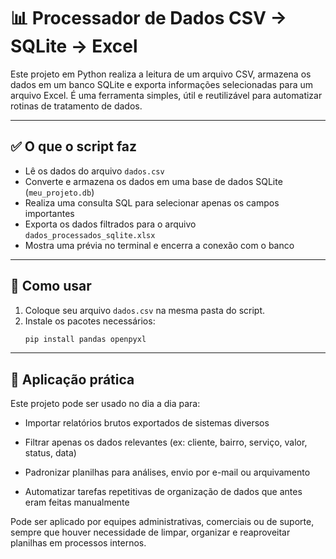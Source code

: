 # 📊 Processador de Dados CSV → SQLite → Excel

Este projeto em Python realiza a leitura de um arquivo CSV, armazena os dados em um banco SQLite e exporta informações selecionadas para um arquivo Excel. É uma ferramenta simples, útil e reutilizável para automatizar rotinas de tratamento de dados.

---

## ✅ O que o script faz

- Lê os dados do arquivo `dados.csv`
- Converte e armazena os dados em uma base de dados SQLite (`meu_projeto.db`)
- Realiza uma consulta SQL para selecionar apenas os campos importantes
- Exporta os dados filtrados para o arquivo `dados_processados_sqlite.xlsx`
- Mostra uma prévia no terminal e encerra a conexão com o banco

---

## 🚀 Como usar

1. Coloque seu arquivo `dados.csv` na mesma pasta do script.
2. Instale os pacotes necessários:
   ```bash
   pip install pandas openpyxl

---

## 🏢 Aplicação prática

Este projeto pode ser usado no dia a dia para:

- Importar relatórios brutos exportados de sistemas diversos

- Filtrar apenas os dados relevantes (ex: cliente, bairro, serviço, valor, status, data)

- Padronizar planilhas para análises, envio por e-mail ou arquivamento

- Automatizar tarefas repetitivas de organização de dados que antes eram feitas manualmente

Pode ser aplicado por equipes administrativas, comerciais ou de suporte, sempre que houver necessidade de limpar, organizar e reaproveitar planilhas em processos internos.

